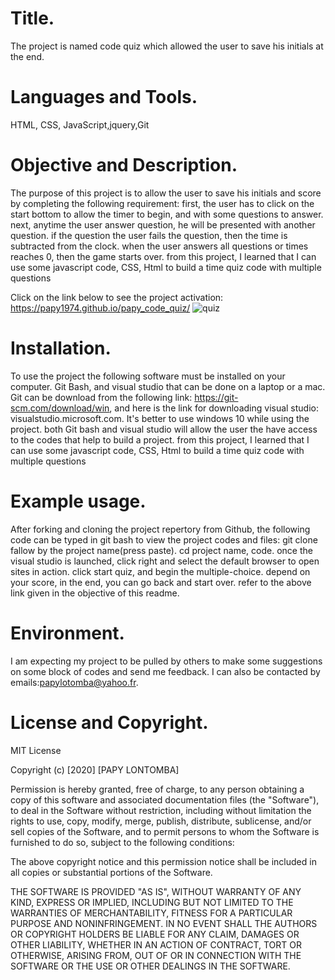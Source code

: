 # Title.

The project is named code quiz which allowed the user to save his initials at the end. 

# Languages and Tools.

 HTML, CSS, JavaScript,jquery,Git


# Objective and Description. 

The purpose of this project is to allow the user to save his initials and score by completing the following requirement:  first, the user has to click on the start bottom to allow the timer to begin, and with some questions to answer. next, anytime the user answer question, he will be presented with another question. if the question the user fails the question, then the time is subtracted from the clock. when the user answers all questions or times reaches 0, then the game starts over. from this project, I learned that I can use some javascript code, CSS, Html to build a time quiz code with multiple questions 

Click on the link below to see the project activation: https://papy1974.github.io/papy_code_quiz/
![quiz](https://user-images.githubusercontent.com/58053159/84223840-f3384400-aaa8-11ea-904e-c401964d534a.png)

# Installation. 

To use the project the following software must be installed on your computer. Git Bash, and visual studio that can be done on a laptop or a mac. Git can be download from the following link: https://git-scm.com/download/win, and here is the link for downloading visual studio: visualstudio.microsoft.com. It's better to use windows 10 while using the project. both Git bash and visual studio will allow the user the have access to the codes that help to build a project. from this project, I learned that I can use some javascript code, CSS, Html to build a time quiz code with multiple questions 

# Example usage.

After forking and cloning the project repertory from Github, the following code can be typed in git bash to view the project codes and files: git clone fallow by the project name(press paste). cd project name, code.
once the visual studio is launched, click right and select the default browser to open sites in action. click start quiz, and begin the multiple-choice.  depend on your score, in the end, you can go back and start over. refer to the above link given in the objective of this readme. 

# Environment. 

I am expecting my project to be pulled by others to make some suggestions on some block of codes and send me feedback. I can also be contacted by emails:papylotomba@yahoo.fr.  

# License and Copyright. 

MIT License

Copyright (c) [2020] [PAPY LONTOMBA]

Permission is hereby granted, free of charge, to any person obtaining a copy
of this software and associated documentation files (the "Software"), to deal
in the Software without restriction, including without limitation the rights
to use, copy, modify, merge, publish, distribute, sublicense, and/or sell
copies of the Software, and to permit persons to whom the Software is
furnished to do so, subject to the following conditions:

The above copyright notice and this permission notice shall be included in all
copies or substantial portions of the Software.

THE SOFTWARE IS PROVIDED "AS IS", WITHOUT WARRANTY OF ANY KIND, EXPRESS OR
IMPLIED, INCLUDING BUT NOT LIMITED TO THE WARRANTIES OF MERCHANTABILITY,
FITNESS FOR A PARTICULAR PURPOSE AND NONINFRINGEMENT. IN NO EVENT SHALL THE
AUTHORS OR COPYRIGHT HOLDERS BE LIABLE FOR ANY CLAIM, DAMAGES OR OTHER
LIABILITY, WHETHER IN AN ACTION OF CONTRACT, TORT OR OTHERWISE, ARISING FROM,
OUT OF OR IN CONNECTION WITH THE SOFTWARE OR THE USE OR OTHER DEALINGS IN THE
SOFTWARE.












